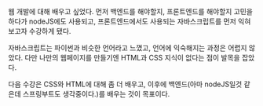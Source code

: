 웹 개발에 대해 배우고 싶었다.
먼저 백엔드를 해야할지, 프론트엔드를 해야할지 고민을 하다가 nodeJS에도 사용되고, 프론트엔드에서도 사용되는 자바스크립트를 먼저 익혀보고자 수강하게 됐다.

자바스크립트는 파이썬과 비슷한 언어라고 느꼈고, 언어에 익숙해지는 과정은 어렵지 않았다. 
다만 나만의 웹페이지를 만들기엔 HTML과 CSS 지식이 없다는 점이 발목을 잡았다.

다음 수강은 CSS와 HTML에 대해 좀 더 배우고, 이후에 백엔드(아마 nodeJS일것 같은데 스프링부트도 생각중이다.)를 배우는 것이 목표이다.
